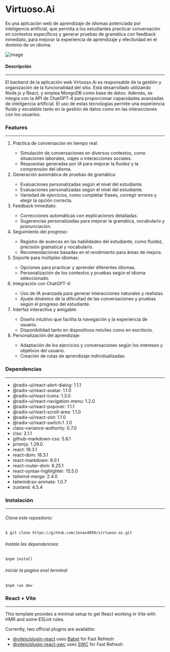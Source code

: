 

# Virtuoso.Ai






<p>
Es una aplicación web de aprendizaje de idiomas potenciada por inteligencia artificial, que permita a los estudiantes practicar conversación en contextos específicos y generar pruebas de gramática con feedback inmediato, para mejorar la experiencia de aprendizaje y efectividad en el dominio de un idioma.
</p>

![image](https://github.com/user-attachments/assets/0759f40b-48ea-446d-be7b-72d3703c2f02)
#### Descripción
-----
<p>
El backend de la aplicación web Virtuoso.Ai es responsable de la gestión y organización de la funcionalidad del sitio. Está desarrollado utilizando Node.js y React, y emplea MongoDB como base de datos. Además, se integra con la API de ChatGPT-4 para proporcionar capacidades avanzadas de inteligencia artificial. El uso de estas tecnologías permite una experiencia fluida y escalable tanto en la gestión de datos como en las interacciones con los usuarios.
</p>


### Features
----
<ol>
  <li>Práctica de conversación en tiempo real:</li>
     <ul><li>Simulación de conversaciones en diversos contextos, como situaciones laborales, viajes o interacciones sociales.</li><li>Respuestas generadas por IA para mejorar la fluidez y la comprensión del idioma.</li>
     </ul>
  <li>Generación automática de pruebas de gramática:</li>
   <ul><li>Evaluaciones personalizadas según el nivel del estudiante.</li><li>Evaluaciones personalizadas según el nivel del estudiante.</li>
   <li>Variedad de ejercicios, como completar frases, corregir errores y elegir la opción correcta.</li>
     </ul>
  <li>Feedback inmediato:</li>
    <ul><li>Correcciones automáticas con explicaciones detalladas.</li><li>Sugerencias personalizadas para mejorar la gramática, vocabulario y pronunciación.</li>
</ul>
 
 <li>Seguimiento del progreso:</li>
     <ul><li>Registro de avances en las habilidades del estudiante, como fluidez, precisión gramatical y vocabulario.</li><li>Recomendaciones basadas en el rendimiento para áreas de mejora.</li>
     </ul>
	 <li>Soporte para múltiples idiomas:</li>
     <ul><li>Opciones para practicar y aprender diferentes idiomas.</li><li>Personalización de los contextos y pruebas según el idioma seleccionado.</li>
     </ul>
	  <li>Integración con ChatGPT-4:</li>
     <ul><li>Uso de IA avanzada para generar interacciones naturales y realistas.</li><li>Ajuste dinámico de la dificultad de las conversaciones y pruebas según el progreso del estudiante.</li>
     </ul>
 <li>Interfaz interactiva y amigable:</li>
     <ul><li>Diseño intuitivo que facilita la navegación y la experiencia de usuario.</li><li>Disponibilidad tanto en dispositivos móviles como en escritorio.</li>
     </ul>
 <li>Personalización del aprendizaje:</li>
     <ul><li>Adaptación de los ejercicios y conversaciones según los intereses y objetivos del usuario.</li><li>Creación de rutas de aprendizaje individualizadas.</li>
     </ul>

</ol>

### Dependencias
------
  - @radix-ui/react-alert-dialog: 1.1.1
  - @radix-ui/react-avatar: 1.1.0
  -  @radix-ui/react-icons: 1.3.0
  -  @radix-ui/react-navigation-menu: 1.2.0
  -  @radix-ui/react-popover: 1.1.1
  -  @radix-ui/react-scroll-area: 1.1.0
  -  @radix-ui/react-slot: 1.1.0
  -  @radix-ui/react-switch:1 .1.0
  -  class-variance-authority: 0.7.0
  -  clsx: 2.1.1
  -  github-markdown-css: 5.6.1
  -  prismjs: 1.29.0
  -  react: 18.3.1
  -  react-dom: 18.3.1
  -  react-markdown: 9.0.1
  -  react-router-dom: 6.25.1
  -  react-syntax-highlighter: 15.5.0
  -  tailwind-merge: 2.4.0
  -  tailwindcss-animate: 1.0.7
  -  zustand: 4.5.4


### Instalación
-------
###### Clona este repositorio:

`$ git clone https://github.com/Jonas4899/virtuoso-ai.git`
###### Instala las dependencias:

`$npm install`

###### iniciar la pagina enel terminal
`$npm run dev`




### React + Vite
-----

This template provides a minimal setup to get React working in Vite with HMR and some ESLint rules.

Currently, two official plugins are available:

- [@vitejs/plugin-react](https://github.com/vitejs/vite-plugin-react/blob/main/packages/plugin-react/README.md) uses [Babel](https://babeljs.io/) for Fast Refresh
- [@vitejs/plugin-react-swc](https://github.com/vitejs/vite-plugin-react-swc) uses [SWC](https://swc.rs/) for Fast Refresh
